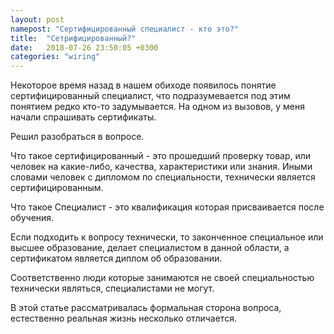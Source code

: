 ```yaml
---
layout: post
namepost: "Сертифицированный специалист - кто это?"
title:  "Сетрифицированный?"
date:   2018-07-26 23:50:05 +0300
categories: "wiring"
---
```

Некоторое время назад в нашем обиходе появилось понятие сертифицированный специалист, что подразумевается под этим понятием редко кто-то задумывается. На одном из вызовов, у меня начали спрашивать сертификаты.

Решил разобраться в вопросе.

Что такое сертифицированный - это прошедший проверку товар, или человек на какие-либо, качества, характеристики или знания. Иными словами человек с дипломом по специальности, технически является сертифицированным.

Что такое Специалист - это квалификация которая присваивается после обучения.

Если подходить к вопросу технически, то законченное специальное или высшее образование, делает специалистом в данной области, а сертификатом является диплом об образовании.

Соответственно люди которые занимаются не своей специальностью технически являться, специалистами не могут.

В этой статье рассматривалась формальная сторона вопроса, естественно реальная жизнь несколько отличается.